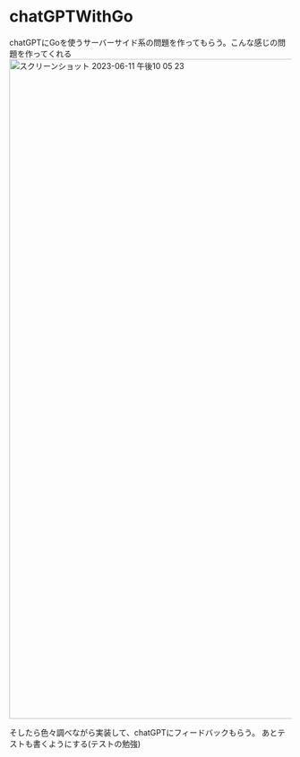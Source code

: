 # chatGPTWithGo
chatGPTにGoを使うサーバーサイド系の問題を作ってもらう。こんな感じの問題を作ってくれる </br>
<img width="1177" alt="スクリーンショット 2023-06-11 午後10 05 23" src="https://github.com/KaitoMizukami/sukeb/assets/108565894/07f123d2-7bbf-4e40-b4fe-354ffb9d47ed">

そしたら色々調べながら実装して、chatGPTにフィードバックもらう。
あとテストも書くようにする(テストの勉強)
